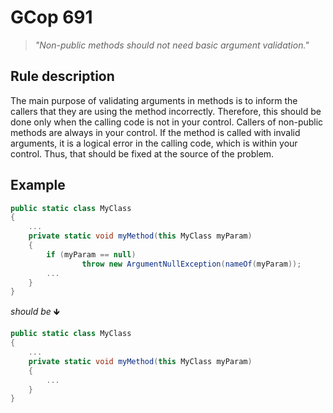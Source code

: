 ﻿# GCop 691

> *"Non-public methods should not need basic argument validation."*

## Rule description

The main purpose of validating arguments in methods is to inform the callers that they are using the method incorrectly. Therefore, this should be done only when the calling code is not in your control.
Callers of non-public methods are always in your control. If the method is called with invalid arguments, it is a logical error in the calling code, which is within your control. Thus, that should be fixed at the source of the problem.

## Example

```csharp
public static class MyClass
{
    ...
    private static void myMethod(this MyClass myParam)
    {
        if (myParam == null)
                throw new ArgumentNullException(nameOf(myParam));
        ...
    }
}
```

*should be* 🡻

```csharp
public static class MyClass
{
    ...
    private static void myMethod(this MyClass myParam)
    {        
        ...
    }
}
```